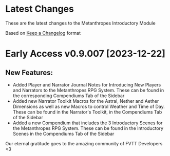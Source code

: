 # Latest Changes

These are the latest changes to the Metanthropes Introductory Module

Based on [Keep a Changelog](https://keepachangelog.com/en/1.1.0/) format

# Early Access v0.9.007 [2023-12-22]

## New Features:

-   Added Player and Narrator Journal Notes for Introducing New Players and Narrators to the Metanthropes RPG System. These can be found in the corresponding Compendiums Tab of the Sidebar
-   Added new Narrator Toolkit Macros for the Astral, Nether and Aether Dimensions as well as new Macros to control Weather and Time of Day. These can be found in the Narrator's Toolkit, in the Compendiums Tab of the Sidebar
-   Added a new Compendium that includes the 3 Introductory Scenes for the Metanthropes RPG System. These can be found in the Introductory Scenes in the Compendiums Tab of the Sidebar


Our eternal gratitude goes to the amazing community of FVTT Developers <3
